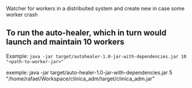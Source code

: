 Watcher for workers in a distribuited system and create new in case some worker crash

## To run the auto-healer, which in turn would launch and maintain 10 workers
Example: `java -jar target/autohealer-1.0-jar-with-dependencies.jar 10 "<path-to-worker-jar>"`

exemple: java -jar target/auto-healer-1.0-jar-with-dependencies.jar 5 "/home/rafael/Workspace/clinica_adm/target/clinica_adm.jar"
